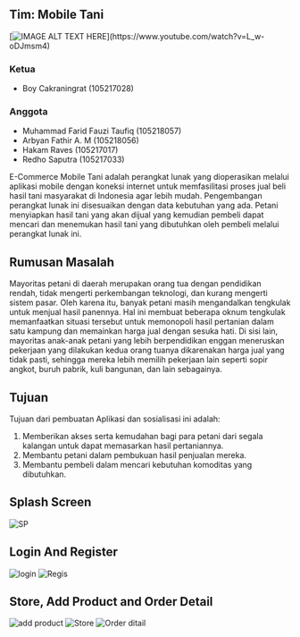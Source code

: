
## Tim: Mobile Tani
[![IMAGE ALT TEXT HERE](https://img.youtube.com/vi/YOUTUBE_VI...)](https://www.youtube.com/watch?v=L_w-oDJmsm4)
### Ketua
- Boy Cakraningrat (105217028)

### Anggota
- Muhammad Farid Fauzi Taufiq (105218057)
- Arbyan Fathir A. M (105218056)
- Hakam Raves (105217017)
- Redho Saputra (105217033)

E-Commerce Mobile Tani adalah perangkat lunak yang dioperasikan melalui aplikasi mobile dengan koneksi internet untuk memfasilitasi proses jual beli hasil tani masyarakat di Indonesia agar lebih mudah. Pengembangan perangkat lunak ini disesuaikan dengan data kebutuhan yang ada. Petani menyiapkan hasil tani yang akan dijual yang kemudian pembeli dapat mencari dan menemukan hasil tani yang dibutuhkan oleh pembeli melalui perangkat lunak ini.
## Rumusan Masalah

Mayoritas petani di daerah merupakan orang tua dengan pendidikan rendah, tidak mengerti perkembangan teknologi, dan kurang mengerti sistem pasar. Oleh karena itu, banyak petani masih mengandalkan tengkulak untuk menjual hasil panennya. Hal ini membuat beberapa oknum tengkulak memanfaatkan situasi tersebut untuk memonopoli hasil pertanian dalam satu kampung dan memainkan harga jual dengan sesuka hati. Di sisi lain, mayoritas anak-anak petani yang lebih berpendidikan enggan meneruskan pekerjaan yang dilakukan kedua orang tuanya dikarenakan harga jual yang tidak pasti, sehingga mereka lebih memilih pekerjaan lain seperti sopir angkot, buruh pabrik, kuli bangunan, dan lain sebagainya.

## Tujuan

Tujuan dari pembuatan Aplikasi dan sosialisasi ini adalah:

1. Memberikan akses serta kemudahan bagi para petani dari segala kalangan untuk dapat memasarkan hasil pertaniannya.
2. Membantu petani dalam pembukuan hasil penjualan mereka.
3. Membantu pembeli dalam mencari kebutuhan komoditas yang dibutuhkan.


## Splash Screen 
![SP](https://github.com/boycakra/Mobile-tani/assets/48791469/e1dab4f9-c465-496a-94cf-edbebcdbe69b)



## Login And Register 
![login](https://github.com/boycakra/Mobile-tani/assets/48791469/0cc160e4-dde2-4a4f-aa12-3bf9a54814c0)
![Regis](https://github.com/boycakra/Mobile-tani/assets/48791469/d313998e-86e2-4ca4-92c9-88af58041578)

## Store, Add Product and Order Detail
![add product](https://github.com/boycakra/Mobile-tani/assets/48791469/3f1102bd-b2ef-4b76-b266-bc54ca069f23)
![Store](https://github.com/boycakra/Mobile-tani/assets/48791469/d3906ad1-9ba7-4355-907b-3c25ff55a598)
![Order ditail](https://github.com/boycakra/Mobile-tani/assets/48791469/07249a9c-7e29-4533-abd5-9f8b7257f45f)

